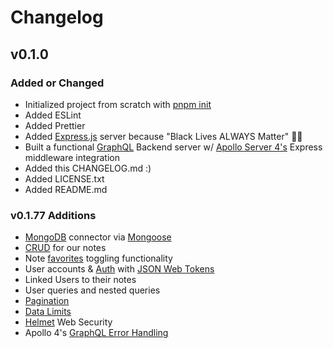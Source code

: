 # Changelog

## v0.1.0

### Added or Changed

- Initialized project from scratch with [pnpm init](https://pnpm.io/cli/init)
- Added ESLint
- Added Prettier
- Added [Express.js](https://expressjs.com/) server because "Black Lives ALWAYS Matter" ✊🏾
- Built a functional [GraphQL](https://graphql.org/) Backend server w/ [Apollo Server 4's](https://www.apollographql.com/docs/apollo-server/api/express-middleware/#example) Express middleware integration
- Added this CHANGELOG.md :)
- Added LICENSE.txt
- Added README.md

### v0.1.77 Additions

- [MongoDB](https://www.mongodb.com/) connector via [Mongoose](https://mongoosejs.com/docs/)
- [CRUD](https://en.wikipedia.org/wiki/Create,_read,_update_and_delete) for our notes
- Note [favorites](https://en.wikipedia.org/wiki/Facebook_like_button) toggling functionality
- User accounts & [Auth](https://graphql.org/learn/authorization/#gatsby-focus-wrapper) with [JSON Web Tokens](https://jwt.io/)
- Linked Users to their notes
- User queries and nested queries
- [Pagination](https://en.wikipedia.org/wiki/Pagination)
- [Data Limits](https://www.apollographql.com/blog/securing-your-graphql-api-from-malicious-queries)
- [Helmet](https://helmetjs.github.io/) Web Security
- Apollo 4's [GraphQL Error Handling](https://www.apollographql.com/docs/apollo-server/migration/#error-formatting-changes)
